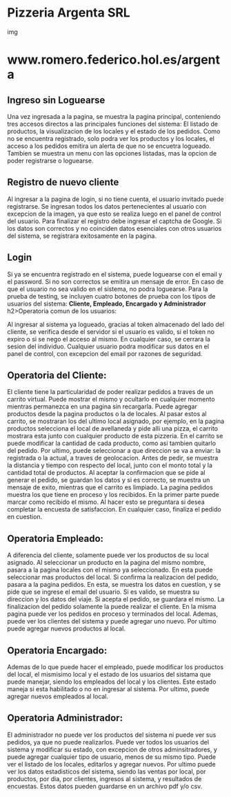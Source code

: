 <h1>Pizzeria Argenta SRL</h1>

img

 <h1>www.romero.federico.hol.es/argenta</h1>
<h2>Ingreso sin Loguearse</h2>
<p>Una vez ingresada a la pagina, se muestra la pagina principal, conteniendo tres accesos directos a las principales funciones 
del sistema: El listado de productos, la visualizacion de los locales y el estado de los pedidos. Como no se encuentra registrado, 
solo podra ver los productos y los locales, el acceso a los pedidos emitira un alerta de que no se encuetra logueado. Tambien se muestra un menu con las opciones listadas, mas la opcion de poder registrarse o loguearse.</p>
<h2>Registro de nuevo cliente</h2>
Al ingresar a la pagina de login, si no tiene cuenta, el usuario invitado puede registrarse. Se ingresan todos los datos pertenecientes 
al usuario con excepcion de la imagen, ya que esto se realiza luego en el panel de control del usuario. Para finalizar el registro debe 
ingresar el captcha de Google. Si los datos son correctos y no coinciden datos esenciales con otros usuarios del sistema, se registrara 
exitosamente en la pagina.
<h2>Login </h2>
Si ya se encuentra registrado en el sistema, puede loguearse con el email y el password. Si no son correctos se emitira un mensaje de error. En caso de que el usuario no sea valido en el sistema, no podra loguearse. Para la prueba de testing, se incluyen cuatro botones de 
prueba con los tipos de usuarios del sistema: <strong>Cliente, Empleado, Encargado y Administrador</strong>
h2>Operatoria comun de los usuarios:</h2>
<p>Al ingresar al sistema ya logueado, gracias al token almacenado del lado del cliente, se verifica desde el servidor si el usuario 
es valido, si el token no expiro o si se nego el acceso al mismo. En cualquier caso, se cerrara la sesion del individuo.
Cualquier usuario podra modificar sus datos en el panel de control, con excepcion del email por razones de seguridad.</p> 
<h2>Operatoria del Cliente:</h2>
<p>El cliente tiene la particularidad de poder realizar pedidos a traves de un carrito virtual. Puede mostrar el mismo y ocultarlo 
en cualquier momento mientras permanezca en una pagina sin recargarla. Puede agregar productos desde la pagina productos o la de locales. Al pasar estos al carrito, se mostraran los del ultimo local asignado, por ejemplo, en la pagina productos selecciona el local de avellaneda y pide alli una pizza, el carrito mostrara esta junto con cualquier producto de esta pizzeria. En el carrito se puede modificar la cantidad de cada producto, como asi tambien quitarlo del pedido. Por ultimo, puede seleccionar a que direccion se va a enviar: la registrada o la actual, a traves de geolocacion. Antes de pedir, se muestra la distancia y tiempo con respecto del local, junto con el monto total y la cantidad total de productos. Al aceptar la confirmacion que se pide al generar el pedido, se guardan los datos y si es correcto, se muestra un mensaje de exito, mientras que el carrito es limpiado.
La pagina pedidos muestra los que tiene en proceso y los recibidos. En la primer parte puede marcar como recibido el mismo. Al hacer esto se preguntara si desea completar la encuesta de satisfaccion. En cualquier caso, finaliza el pedido en cuestion.</p> 
<h2>Operatoria Empleado:</h2>
<p>A diferencia del cliente, solamente puede ver los productos de su local asignado. Al seleccionar un producto en la pagina del mismo nombre, pasara a la pagina locales con el mismo ya seleccionado. En esta puede seleccionar mas productos del local. Si confirma la realizacion del pedido, pasara a la pagina pedidos. En esta, se muestra los datos en cuestion, y se pide que se ingrese el email del usuario. Si es valido, se muestra su direccion y los datos del viaje. Si acepta el pedido, se guardara el mismo. La finalizacion del pedido solamente la puede realizar el cliente. En la misma pagina puede ver los pedidos en proceso y terminados del local. 
Ademas, puede ver los clientes del sistema y puede agregar uno nuevo. Por ultimo puede agregar nuevos productos al local. </p>
<h2>Operatoria Encargado:</h2>
<p>Ademas de lo que puede hacer el empleado, puede modificar los productos del local, el mismisimo local y el estado de los usuarios del sistama que puede manejar, siendo los empleados del local y los clientes. Este estado maneja si esta habilitado o no en ingresar al sistema. Por ultimo, puede agregar nuevos empleados al local. </p>
<h2>Operatoria Administrador:</h2>
<p>El administrador no puede ver los productos del sistema ni puede ver sus pedidos, ya que no puede realizarlos. Puede ver todos los usuarios del sistema y modificar su estado, con excepcion de otros adminsitradores, y puede agregar cualquier tipo de usuario, menos de su mismo tipo. Puede ver el listado de los locales, editarlos y agregar nuevos. Por ultimo puede ver los datos estadisticos del sistema, siendo las ventas por local, por productos, por dia, por clientes, ingresos al sistema, y resultados de encuestas. Estos datos pueden guardarse en un archivo pdf y/o csv. </p>
